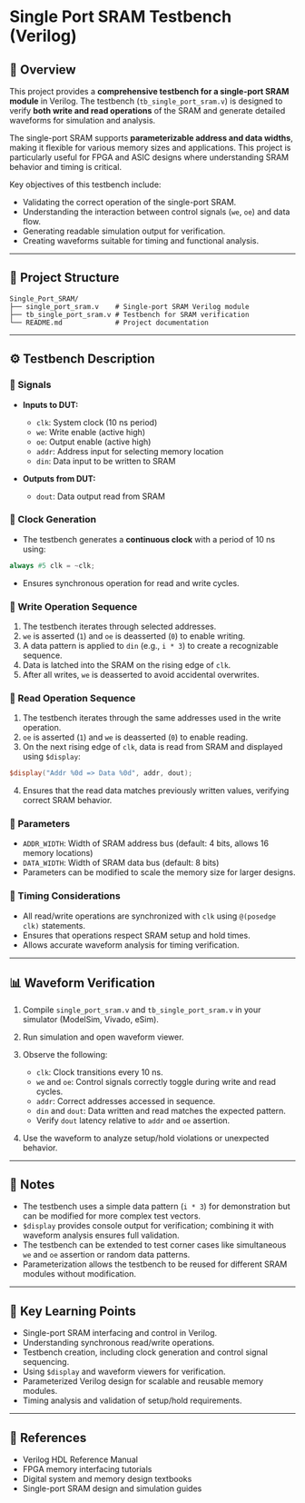 # Single Port SRAM Testbench (Verilog)

## 📘 Overview

This project provides a **comprehensive testbench for a single-port SRAM module** in Verilog. The testbench (`tb_single_port_sram.v`) is designed to verify **both write and read operations** of the SRAM and generate detailed waveforms for simulation and analysis.

The single-port SRAM supports **parameterizable address and data widths**, making it flexible for various memory sizes and applications. This project is particularly useful for FPGA and ASIC designs where understanding SRAM behavior and timing is critical.

Key objectives of this testbench include:

* Validating the correct operation of the single-port SRAM.
* Understanding the interaction between control signals (`we`, `oe`) and data flow.
* Generating readable simulation output for verification.
* Creating waveforms suitable for timing and functional analysis.

---

## 🧩 Project Structure

```
Single_Port_SRAM/
├── single_port_sram.v    # Single-port SRAM Verilog module
├── tb_single_port_sram.v # Testbench for SRAM verification
└── README.md             # Project documentation
```

---

## ⚙️ Testbench Description

### 🧠 Signals

* **Inputs to DUT:**

  * `clk`: System clock (10 ns period)
  * `we`: Write enable (active high)
  * `oe`: Output enable (active high)
  * `addr`: Address input for selecting memory location
  * `din`: Data input to be written to SRAM
* **Outputs from DUT:**

  * `dout`: Data output read from SRAM

### 🔹 Clock Generation

* The testbench generates a **continuous clock** with a period of 10 ns using:

```verilog
always #5 clk = ~clk;
```

* Ensures synchronous operation for read and write cycles.

### 🔹 Write Operation Sequence

1. The testbench iterates through selected addresses.
2. `we` is asserted (`1`) and `oe` is deasserted (`0`) to enable writing.
3. A data pattern is applied to `din` (e.g., `i * 3`) to create a recognizable sequence.
4. Data is latched into the SRAM on the rising edge of `clk`.
5. After all writes, `we` is deasserted to avoid accidental overwrites.

### 🔹 Read Operation Sequence

1. The testbench iterates through the same addresses used in the write operation.
2. `oe` is asserted (`1`) and `we` is deasserted (`0`) to enable reading.
3. On the next rising edge of `clk`, data is read from SRAM and displayed using `$display`:

```verilog
$display("Addr %0d => Data %0d", addr, dout);
```

4. Ensures that the read data matches previously written values, verifying correct SRAM behavior.

### 🔹 Parameters

* `ADDR_WIDTH`: Width of SRAM address bus (default: 4 bits, allows 16 memory locations)
* `DATA_WIDTH`: Width of SRAM data bus (default: 8 bits)
* Parameters can be modified to scale the memory size for larger designs.

### 🔹 Timing Considerations

* All read/write operations are synchronized with `clk` using `@(posedge clk)` statements.
* Ensures that operations respect SRAM setup and hold times.
* Allows accurate waveform analysis for timing verification.

---

## 📊 Waveform Verification

1. Compile `single_port_sram.v` and `tb_single_port_sram.v` in your simulator (ModelSim, Vivado, eSim).
2. Run simulation and open waveform viewer.
3. Observe the following:

   * `clk`: Clock transitions every 10 ns.
   * `we` and `oe`: Control signals correctly toggle during write and read cycles.
   * `addr`: Correct addresses accessed in sequence.
   * `din` and `dout`: Data written and read matches the expected pattern.
   * Verify `dout` latency relative to `addr` and `oe` assertion.
4. Use the waveform to analyze setup/hold violations or unexpected behavior.

---

## 📝 Notes

* The testbench uses a simple data pattern (`i * 3`) for demonstration but can be modified for more complex test vectors.
* `$display` provides console output for verification; combining it with waveform analysis ensures full validation.
* The testbench can be extended to test corner cases like simultaneous `we` and `oe` assertion or random data patterns.
* Parameterization allows the testbench to be reused for different SRAM modules without modification.

---

## 🎯 Key Learning Points

* Single-port SRAM interfacing and control in Verilog.
* Understanding synchronous read/write operations.
* Testbench creation, including clock generation and control signal sequencing.
* Using `$display` and waveform viewers for verification.
* Parameterized Verilog design for scalable and reusable memory modules.
* Timing analysis and validation of setup/hold requirements.

---

## 📂 References

* Verilog HDL Reference Manual
* FPGA memory interfacing tutorials
* Digital system and memory design textbooks
* Single-port SRAM design and simulation guides
